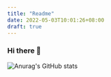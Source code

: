 ```yaml
---
title: "Readme"
date: 2022-05-03T10:01:26+08:00
draft: true
---
```


### Hi there 👋

![Anurag's GitHub stats](https://github-readme-stats.vercel.app/api?username=xqk&show_icons=true)

